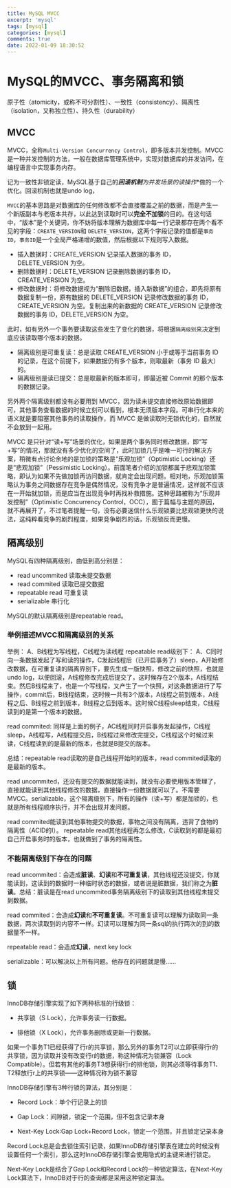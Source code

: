 ```yaml
---
title: MySQL MVCC
excerpt: 'mysql'
tags: [mysql]
categories: [mysql]
comments: true
date: 2022-01-09 18:30:52
---
```


# MySQL的MVCC、事务隔离和锁

原子性（atomicity，或称不可分割性）、一致性（consistency）、隔离性（isolation，又称独立性）、持久性（durability）

## MVCC

MVCC，全称`Multi-Version Concurrency Control`，即多版本并发控制。MVCC是一种并发控制的方法，一般在数据库管理系统中，实现对数据库的并发访问，在编程语言中实现事务内存。

记为一致性非锁定读，MySQL基于自己的***回滚机制**为并发场景的**读操作**做的一个优化。回滚机制也就是undo log，

`MVCC`的基本思路是对数据库的任何修改都不会直接覆盖之前的数据，而是产生一个新版副本与老版本共存，以此达到读取时可以**完全不加锁**的目的。在这句话中，“版本”是个关键词，你不妨将版本理解为数据库中每一行记录都存在两个看不见的字段：`CREATE_VERSION`和 `DELETE_VERSION`，这两个字段记录的值都是`事务ID`，`事务ID`是一个全局严格递增的数值，然后根据以下规则写入数据。

- 插入数据时：CREATE_VERSION 记录插入数据的事务 ID，DELETE_VERSION 为空。
- 删除数据时：DELETE_VERSION 记录删除数据的事务 ID，CREATE_VERSION 为空。
- 修改数据时：将修改数据视为“删除旧数据，插入新数据”的组合，即先将原有数据复制一份，原有数据的 DELETE_VERSION 记录修改数据的事务 ID，CREATE_VERSION 为空。复制出来的新数据的 CREATE_VERSION 记录修改数据的事务 ID，DELETE_VERSION 为空。

此时，如有另外一个事务要读取这些发生了变化的数据，将根据`隔离级别`来决定到底应该读取哪个版本的数据。

- 隔离级别是可重复读：总是读取 CREATE_VERSION 小于或等于当前事务 ID 的记录，在这个前提下，如果数据仍有多个版本，则取最新（事务 ID 最大）的。
- 隔离级别是读已提交：总是取最新的版本即可，即最近被 Commit 的那个版本的数据记录。

另外两个隔离级别都没有必要用到 MVCC，因为读未提交直接修改原始数据即可，其他事务查看数据的时候立刻可以看到，根本无须版本字段。可串行化本来的语义就是要阻塞其他事务的读取操作，而 MVCC 是做读取时无锁优化的，自然就不会放到一起用。

MVCC 是只针对“读+写”场景的优化，如果是两个事务同时修改数据，即“写+写”的情况，那就没有多少优化的空间了，此时加锁几乎是唯一可行的解决方案，稍微有点讨论余地的是加锁的策略是“乐观加锁”（Optimistic Locking）还是“悲观加锁”（Pessimistic Locking）。前面笔者介绍的加锁都属于悲观加锁策略，即认为如果不先做加锁再访问数据，就肯定会出现问题。相对地，乐观加锁策略认为事务之间数据存在竞争是偶然情况，没有竞争才是普遍情况，这样就不应该在一开始就加锁，而是应当在出现竞争时再找补救措施。这种思路被称为“乐观并发控制”（Optimistic Concurrency Control，OCC），囿于篇幅与主题的原因，就不再展开了，不过笔者提醒一句，没有必要迷信什么乐观锁要比悲观锁更快的说法，这纯粹看竞争的剧烈程度，如果竞争剧烈的话，乐观锁反而更慢。

## 隔离级别

MySQL有四种隔离级别，由低到高分别是：

- read uncommited 读取未提交数据
- read commited 读取已提交数据
- repeatable read 可重复读
- serializable 串行化

MySQL的默认隔离级别是repeatable read。

### 举例描述MVCC和隔离级别的关系

举例： A、B线程为写线程，C线程为读线程
repeatable read级别下：
A、C同时向一条数据发起了写和读的操作，C发起线程后（已开启事务了）sleep，A开始修改数据，在可重复读的隔离界别下，要先生成一版快照，修改之前的快照，也就是undo log，以便回滚，A线程修改完成后提交了，这时候存在2个版本，A线程结束。然后B线程来了，也是一个写线程，又产生了一个快照，对这条数据进行了写操作，commit后，B线程结束，这时候一共有3个版本，A线程之前到版本，A线程之后、B线程之前到版本，B线程之后到版本。这时候C线程sleep结束，C线程读到的是第一个版本的数据。

read commited:
同样是上面的例子，AC线程同时开启事务发起操作，C线程sleep，A线程写，A线程提交后，B线程过来修改完提交，C线程这个时候过来读，C线程读到的是最新的版本，也就是B提交的版本。

总结：repeatable read读取的是自己线程开始时的版本，read commited读取的是最新的版本。

read uncommited，还没有提交的数据就能读到，就没有必要使用版本管理了，直接就能读到其他线程修改的数据，直接操作一份数据就可以了。不需要MVCC。serializable，这个隔离级别下，所有的操作（读+写）都是加锁的，也就是所有线程顺序执行，并不会出现并发问题。

read commited能读到其他事物提交的数据，事物之间没有隔离，违背了食物的隔离性（ACID的I）。
repeatable read其他线程再怎么修改，C读取到的都是最初自己开启事务时的版本，也就做到了事务的隔离性。


### 不能隔离级别下存在的问题

read uncommited：会造成**脏读**、**幻读**和**不可重复读**，其他线程还没提交，你就能读到，这读到的数据时一种临时状态的数据，或者说是脏数据，我们称之为**脏读**。总结：脏读是在read uncommited事务隔离级别下的读取到其他线程未提交到数据。

read commited：会造成**幻读**和**不可重复读**。不可重复读可以理解为读取同一条数据，两次读取到的内容不一样。幻读可以理解为同一条sql的执行两次的到的数据量不一样。

repeatable read：会造成**幻读**，next key lock

serializable：可以解决以上所有问题。他存在的问题就是慢……


## 锁

InnoDB存储引擎实现了如下两种标准的行级锁：

- 共享锁（S Lock），允许事务读一行数据。

- 排他锁（X Lock），允许事务删除或更新一行数据。

如果一个事务T1已经获得了行r的共享锁，那么另外的事务T2可以立即获得行r的共享锁，因为读取并没有改变行r的数据，称这种情况为锁兼容（Lock Compatible）。但若有其他的事务T3想获得行r的排他锁，则其必须等待事务T1、T2释放行r上的共享锁——这种情况称为锁不兼容


InnoDB存储引擎有3种行锁的算法，其分别是：

- Record Lock：单个行记录上的锁

- Gap Lock：间隙锁，锁定一个范围，但不包含记录本身

- Next-Key Lock∶Gap Lock+Record Lock，锁定一个范围，并且锁定记录本身

Record Lock总是会去锁住索引记录，如果InnoDB存储引擎表在建立的时候没有设置任何一个索引，那么这时InnoDB存储引擎会使用隐式的主键来进行锁定。

Next-Key Lock是结合了Gap Lock和Record Lock的一种锁定算法，在Next-Key Lock算法下，InnoDB对于行的查询都是采用这种锁定算法。